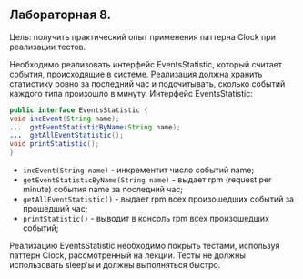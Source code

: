## Лабораторная 8.

Цель: получить практический опыт применения паттерна Clock при реализации тестов.

Необходимо реализовать интерфейс EventsStatistic, который считает события, происходящие в системе.
Реализация должна хранить статистику ровно за последний час и подсчитывать, сколько событий каждого типа
произошло в минуту. Интерфейс EventsStatistic:

```java
public interface EventsStatistic {
void incEvent(String name);
...  getEventStatisticByName(String name);
...  getAllEventStatistic();
void printStatistic();
}
```

* `incEvent(String name)` - инкрементит число событий name;
* `getEventStatisticByName(String name)` - выдает rpm (request per minute) события name за последний час;
* `getAllEventStatistic()` - выдает rpm всех произошедших событий за прошедший час;
* `printStatistic()` - выводит в консоль rpm всех произошедших событий;

Реализацию EventsStatistic необходимо покрыть тестами, используя паттерн Clock, рассмотренный на лекции.
Тесты не должны использовать sleep'ы и должны выполняться быстро.
